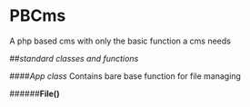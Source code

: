 # PBCms
A php based cms with only the basic function a cms needs

##_standard classes and functions_

####_App class_
Contains bare base function for file managing

######__File()__
